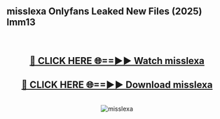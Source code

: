 <h2>misslexa Onlyfans Leaked New Files (2025) lmm13</h2>
<br>
<div align="center">
<h2><a href="https://mediafiles.top/misslexa&ref=git" rel="nofollow">🔴 CLICK HERE 🌐==►► Watch misslexa</a></h2>
<h2><a href="https://mediafiles.top/misslexa&ref=git" rel="nofollow">🔴 CLICK HERE 🌐==►► Download misslexa</a></h2>
<br>
<a href="https://mediafiles.top/misslexa&ref=git" rel="nofollow" data-target="animated-image.originalLink"><img src="https://i.ibb.co.com/xMMVF88/686577567.gif" alt="misslexa" style="max-width: 100%; display: inline-block;" data-target="animated-image.originalImage"></a>
</div>
<br>
<br>